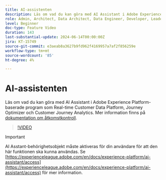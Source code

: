 ```yaml
---
title: AI-assistenten
description: Läs om vad du kan göra med AI Assistant i Adobe Experience Platform-baserade program som Real-time Customer Data Platform, Journey Optimizer och Customer Journey Analytics.
role: Admin, Architect, Data Architect, Data Engineer, Developer, Leader, User
level: Beginner
doc-type: Feature Video
duration: 143
last-substantial-update: 2024-06-14T00:00:00Z
jira: KT-15749
source-git-commit: e3aeab8a3627b9fd962f4169957a7af2f856259e
workflow-type: tm+mt
source-wordcount: '85'
ht-degree: 4%

---
```



# AI-assistenten

Läs om vad du kan göra med AI Assistant i Adobe Experience Platform-baserade program som Real-time Customer Data Platform, Journey Optimizer och Customer Journey Analytics. Mer information finns på [dokumentation om åtkomstkontroll](https://experienceleague.adobe.com/en/docs/experience-platform/ai-assistant/home).

>[!VIDEO](https://video.tv.adobe.com/v/3429845/?learn=on)

>[!IMPORTANT]
>
> AI Asstant-behörighetsobjekt måste aktiveras för din användare för att den här funktionen ska kunna användas. Se [https://experienceleague.adobe.com/en/docs/experience-platform/ai-assistant/access](https://experienceleague.adobe.com/en/docs/experience-platform/ai-assistant/access) för mer information.

